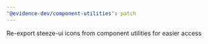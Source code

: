```yaml
---
'@evidence-dev/component-utilities': patch
---
```


Re-export steeze-ui icons from component utilities for easier access
